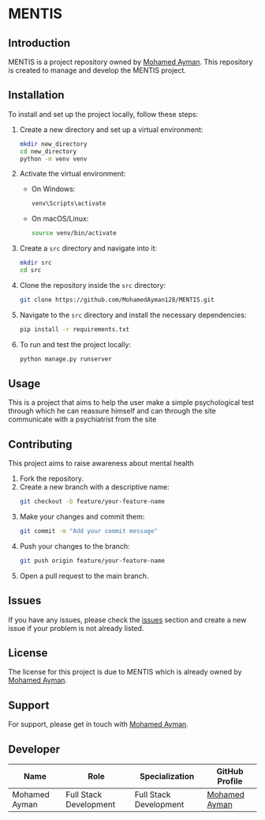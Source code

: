 # MENTIS

## Introduction
MENTIS is a project repository owned by [Mohamed Ayman](https://github.com/MohamedAyman128). This repository is created to manage and develop the MENTIS project.


## Installation
To install and set up the project locally, follow these steps:


1. Create a new directory and set up a virtual environment:
    ```bash
    mkdir new_directory
    cd new_directory
    python -m venv venv
    ```

2. Activate the virtual environment:
    - On Windows:
        ```bash
        venv\Scripts\activate
        ```
    - On macOS/Linux:
        ```bash
        source venv/bin/activate
        ```

3. Create a `src` directory and navigate into it:
    ```bash
    mkdir src
    cd src
    ```

4. Clone the repository inside the `src` directory:
    ```bash
    git clone https://github.com/MohamedAyman128/MENTIS.git
    ```
    
6. Navigate to the `src` directory and install the necessary dependencies:
    ```bash
    pip install -r requirements.txt
    ```
    
6. To run and test the project locally:
    ```bash
    python manage.py runserver
    ```


## Usage
This is a project that aims to help the user make a simple psychological test through which he can reassure himself and can through the site communicate with a psychiatrist from the site


## Contributing
This project aims to raise awareness about mental health

1. Fork the repository.
2. Create a new branch with a descriptive name:
    ```bash
    git checkout -b feature/your-feature-name
    ```
3. Make your changes and commit them:
    ```bash
    git commit -m "Add your commit message"
    ```
4. Push your changes to the branch:
    ```bash
    git push origin feature/your-feature-name
    ```
5. Open a pull request to the main branch.


## Issues
If you have any issues, please check the [issues](https://github.com/MohamedAyman128/MENTIS/issues) section and create a new issue if your problem is not already listed.


## License
The license for this project is due to MENTIS which is already owned by [Mohamed Ayman](https://github.com/MohamedAyman128).


## Support
For support, please get in touch with [Mohamed Ayman](https://github.com/MohamedAyman128).


## Developer
| Name             | Role                   | Specialization         | GitHub Profile                                      |
|------------------|------------------------|------------------------|-----------------------------------------------------|
| Mohamed Ayman    | Full Stack Development | Full Stack Development | [Mohamed Ayman](https://github.com/MohamedAyman128) |
